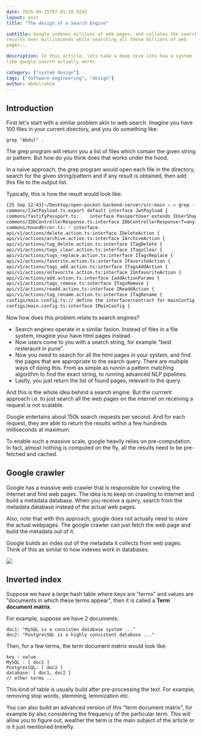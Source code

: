```yaml
---
date: 2025-09-25T07:01:18.924Z
layout: post
title: "The design of a Search Engine"

subtitle: Google indexes millions of web pages, and collates the search
results over milliseconds while searching all these millions of web
pages...

description: In this article, lets take a deep dive into how a system
like google search actually works

category: ["system design"]
tags: ["software engineering", "design"]
author: abdulrahim
---
```


## Introduction

First let's start with a similar problem akin to web search. Imagine you
have 100 files in your current directory, and you do something like:

```
grep "Abdul" .
```

The grep program will return you a list of files which contain the given
string or pattern. But how do you think does that works under the hood.

In a naive approach, the grep program would open each file in the
directory, search for the given string/pattern and if any result is
obtained, then add this file to the output list.

Typically, this is how the result would look like:

```bash
{25 Sep 12:43}~/Desktop/open-pocket-backend-server/src:main ✓ ➭ grep -r "interface"
commons/IJwtPayload.ts:export default interface JwtPayload {
commons/fastifyPassport.ts:    interface PassportUser extends IUserShape {}
commons/IDbControllerResponse.ts:interface IDbControllerResponse<T=any> {
commons/houndError.ts: * interface.
api/v1/actions/delete.action.ts:interface IDeleteAction {
api/v1/actions/archive.action.ts:interface IArchiveAction {
api/v1/actions/tag_delete.action.ts:interface ITagDelete {
api/v1/actions/tags_clear.action.ts:interface ITagsClear {
api/v1/actions/tags_replace.action.ts:interface ITagsReplace {
api/v1/actions/favorite.action.ts:interface IFavoriteAction {
api/v1/actions/tags_add.action.ts:interface ITagsAddAction {
api/v1/actions/unfavorite.action.ts:interface IUnfavoriteAction {
api/v1/actions/add.action.ts:interface IaddActionParams {
api/v1/actions/tags_remove.ts:interface ITagsRemove {
api/v1/actions/readd.action.ts:interface IReaddAction {
api/v1/actions/tag_rename.action.ts:interface ITagRename {
configs/main.config.ts:// define the interface/contract for mainConfig
configs/main.config.ts:interface IMainConfig {
```

Now how does this problem relate to search engines?

- Search engines operate in a similar fasion. Instead of files in a file
  system, imagine your have html pages instead.
- Now users come to you with a search string, for example "best
  resteraunt in pune".
- Now you need to search for all the html pages in your system, and find
  the pages that are appropriate to the search query. There are multiple
  ways of doing this. From as simple as runnin a pattern matching
  algorithm to find the exact string, to running advanced NLP pipelines.
- Lastly, you just return the list of found pages, relevant to the
  query. 

And this is the whole idea behind a search engine. But the currrent
approach i.e. to just search all the web pages on the internet on
receiving a request is not scalable.

Google entertains about 150k search requests per second. And for each
request, they are able to return the results within a few hundreds
milliseconds at maximum.

To enable such a massive scale, google heavily relies on
pre-computation. In fact, almost nothing is computed on the fly, all the
results need to be pre-fetched and cached.

## Google crawler

Google has a massive web crawler that is responsible for crawling the
internet and find web pages. The idea is to keep on crawling to internet
and build a metadata database.  When you receive a query, search from
the metadata database instead of the actual web pages.

Also, note that with this approach, google does not actually need to
store the actual webpages. The google crawler can just fetch the web
page and build the metadata out of it.

Google builds an index out of the metadata it collects from web pages.
Think of this as similar to how indexes work in databases.

![](https://i.ibb.co/67Ty8Ggd/Screenshot-from-2025-09-25-13-27-27.png)

## Inverted index

Suppose we have a large hash table where keys are "terms" and values are
"documents in which these terms appear", then it is called a **Term
document matrix**.

For example, suppose we have 2 documents:

```
doc1: "MySQL is a consisten database system ..."
doc2: "PostgresSQL is a highly consistent database ..."
```

Then, for a few terms, the term document matrix would look like:

```
key : value
MySQL : [ doc1 ]
PostgresSQL: [ doc2 ]
database: [ doc1, doc2 ]
// other terms ...
```

This kind of table is usually build after pre-processing the text. For
example, removing stop words, stemming, lemmization etc.

You can also build an advanced version of this "term document matrix",
for example by also considering the frequency of the particular term.
This will allow you to figure out, weather the term is the main subject
of the article or is it just mentioned breiefly.
